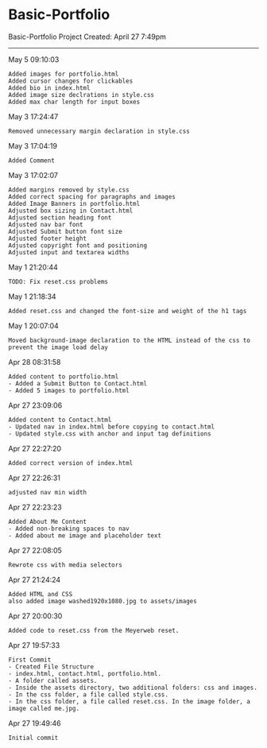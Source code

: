 # Basic-Portfolio
Basic-Portfolio Project Created: April 27 7:49pm
<hr>
May 5 09:10:03 

    Added images for portfolio.html
    Added cursor changes for clickables
    Added bio in index.html
    Added image size declrations in style.css
    Added max char length for input boxes

May 3 17:24:47

    Removed unnecessary margin declaration in style.css

May 3 17:04:19  

    Added Comment

May 3 17:02:07  

    Added margins removed by style.css
    Added correct spacing for paragraphs and images
    Added Image Banners in portfolio.html
    Adjusted box sizing in Contact.html
    Adjusted section heading font
    Adjusted nav bar font
    Adjusted Submit button font size
    Adjusted footer height
    Adjusted copyright font and positioning
    Adjusted input and textarea widths

May 1 21:20:44  

    TODO: Fix reset.css problems

May 1 21:18:34  

    Added reset.css and changed the font-size and weight of the h1 tags

May 1 20:07:04  

    Moved background-image declaration to the HTML instead of the css to prevent the image load delay

Apr 28 08:31:58  

    Added content to portfolio.html
    - Added a Submit Button to Contact.html
    - Added 5 images to portfolio.html

Apr 27 23:09:06  

    Added content to Contact.html
    - Updated nav in index.html before copying to contact.html
    - Updated style.css with anchor and input tag definitions

Apr 27 22:27:20  

    Added correct version of index.html

Apr 27 22:26:31  

    adjusted nav min width

Apr 27 22:23:23  

    Added About Me Content
    - Added non-breaking spaces to nav
    - Added about me image and placeholder text

Apr 27 22:08:05  

    Rewrote css with media selectors

Apr 27 21:24:24  

    Added HTML and CSS
    also added image washed1920x1080.jpg to assets/images

Apr 27 20:00:30  

    Added code to reset.css from the Meyerweb reset.

Apr 27 19:57:33  

    First Commit
    - Created File Structure
    - index.html, contact.html, portfolio.html.
    - A folder called assets.
    - Inside the assets directory, two additional folders: css and images.
    - In the css folder, a file called style.css.
    - In the css folder, a file called reset.css. In the image folder, a image called me.jpg.


Apr 27 19:49:46  

    Initial commit

